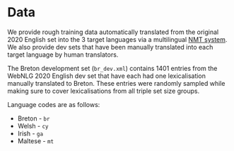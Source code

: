# Data

We provide rough training data automatically translated from the original 2020 English set into the 3 target languages via a multilingual [NMT system](https://github.com/bzhangGo/zero/tree/master/docs/multilingual_laln_lalt). We also provide dev sets that have been manually translated into each target language by human translators.

The Breton development set (`br_dev.xml`) contains 1401 entries from the WebNLG 2020 English dev set that have each had one lexicalisation manually translated to Breton. These entries were randomly sampled while making sure to cover lexicalisations from all triple set size groups.

Language codes are as follows:
* Breton - `br`
* Welsh - `cy`
* Irish - `ga`
* Maltese - `mt`
